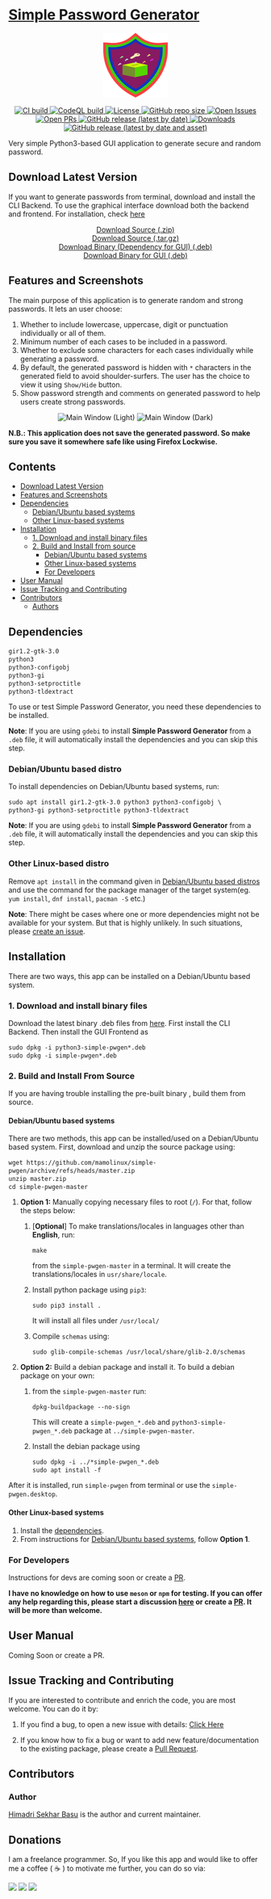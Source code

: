 # [Simple Password Generator](https://hsbasu.github.io/simple-pwgen)

<p align="center">
  	<img src="https://raw.githubusercontent.com/mamolinux/simple-pwgen/master/data/icons/simple-pwgen.svg?sanitize=true" height="128" alt="Logo">
</p>

<p align="center">
	<a href="#">
		<img src="https://img.shields.io/github/actions/workflow/status/mamolinux/simple-pwgen/ci.yml?branch=master&label=CI%20Build" alt="CI build">
	</a>
	<a href="#">
		<img src="https://img.shields.io/github/actions/workflow/status/mamolinux/simple-pwgen/codeql-analysis.yml?branch=master&label=CodeQL%20Build" alt="CodeQL build">
	</a>
	<a href="https://github.com/mamolinux/simple-pwgen/blob/master/LICENSE">
		<img src="https://img.shields.io/github/license/mamolinux/simple-pwgen?label=License" alt="License">
	</a>
  	<a href="#">
		<img src="https://img.shields.io/github/repo-size/mamolinux/simple-pwgen?label=Repo%20size" alt="GitHub repo size">
  	</a>
	<a href="https://github.com/mamolinux/simple-pwgen/issues" target="_blank">
		<img src="https://img.shields.io/github/issues/mamolinux/simple-pwgen?label=Issues" alt="Open Issues">
	</a>
	<a href="https://github.com/mamolinux/simple-pwgen/pulls" target="_blank">
		<img src="https://img.shields.io/github/issues-pr/mamolinux/simple-pwgen?label=PR" alt="Open PRs">
	</a>
  	<a href="https://github.com/mamolinux/simple-pwgen/releases/latest">
    	<img src="https://img.shields.io/github/v/release/mamolinux/simple-pwgen?label=Latest%20Stable%20Release" alt="GitHub release (latest by date)">
  	</a>
	<a href="#download-latest-version">
		<img src="https://img.shields.io/github/downloads/mamolinux/simple-pwgen/total?label=Downloads" alt="Downloads">
	</a>
	<a href="https://github.com/mamolinux/simple-pwgen/releases/download/1.1.0/simple-pwgen_1.1.0_all.deb">
		<img src="https://img.shields.io/github/downloads/mamolinux/simple-pwgen/1.1.0/simple-pwgen_1.1.0_all.deb?color=blue&label=Downloads%40Latest%20Binary" alt="GitHub release (latest by date and asset)">
	</a>
</p>

Very simple Python3-based GUI application to generate secure and random password.

## Download Latest Version
If you want to generate passwords from terminal, download and install the CLI Backend. To use the graphical interface download both the backend and frontend. For installation, check [here](#)
<p align="center">
	<a href="https://github.com/mamolinux/simple-pwgen/zipball/master">Download Source (.zip)</a></br>
	<a href="https://github.com/mamolinux/simple-pwgen/tarball/master">Download Source (.tar.gz)</a></br>
	<a href="https://github.com/mamolinux/simple-pwgen/releases/download/1.1.0/python3-simple-pwgen_1.1.0_all.deb">Download Binary (Dependency for GUI) (.deb)</a></br>
	<a href="https://github.com/mamolinux/simple-pwgen/releases/download/1.1.0/simple-pwgen_1.1.0_all.deb">Download Binary for GUI (.deb)</a>
</p>

## Features and Screenshots

The main purpose of this application is to generate random and strong passwords. It lets an user choose:
1. Whether to include lowercase, uppercase, digit or punctuation individually or all of them.
2. Minimum number of each cases to be included in a password.
3. Whether to exclude some characters for each cases individually while generating a password.
4. By default, the generated password is hidden with `*` characters in the generated field to avoid shoulder-surfers. The user has the choice to view it using `Show/Hide` button.
5. Show password strength and comments on generated password to help users create strong passwords.

<p align="center">
	<img src="https://github.com/mamolinux/simple-pwgen/raw/gh-pages/screenshots/main-window-light.png" alt="Main Window (Light)">
	<img src="https://github.com/mamolinux/simple-pwgen/raw/gh-pages/screenshots/main-window-dark.png" alt="Main Window (Dark)">
</p>

**N.B.: This application does not save the generated password. So make sure you save it somewhere safe like using Firefox Lockwise.**

## Contents
- [Download Latest Version](#download-latest-version)
- [Features and Screenshots](#features-and-screenshots)
- [Dependencies](#dependencies)
	- [Debian/Ubuntu based systems](#debianubuntu-based-distro)
	- [Other Linux-based systems](#other-linux-based-distro)
- [Installation](#installation)
	- [1. Download and install binary files](#1-download-and-install-binary-files)
	- [2. Build and Install from source](#2-build-and-install-from-source)
		- [Debian/Ubuntu based systems](#debianubuntu-based-systems)
		- [Other Linux-based systems](#other-linux-based-systems)
		- [For Developers](#for-developers)
- [User Manual](#user-manual)
- [Issue Tracking and Contributing](#issue-tracking-and-contributing)
- [Contributors](#contributors)
	- [Authors](#author)

## Dependencies
```
gir1.2-gtk-3.0
python3
python3-configobj
python3-gi
python3-setproctitle
python3-tldextract
```
To use or test Simple Password Generator, you need these dependencies to be installed.

**Note**: If you are using `gdebi` to install **Simple Password Generator** from a `.deb` file, it will automatically install the dependencies and you can skip this step.

### Debian/Ubuntu based distro
To install dependencies on Debian/Ubuntu based systems, run:
```
sudo apt install gir1.2-gtk-3.0 python3 python3-configobj \
python3-gi python3-setproctitle python3-tldextract
```
**Note**: If you are using `gdebi` to install **Simple Password Generator** from a `.deb` file, it will automatically install the dependencies and you can skip this step.

### Other Linux-based distro
Remove `apt install` in the command given in [Debian/Ubuntu based distros](#debianubuntu-based-distro) and use the command for the package manager of the target system(eg. `yum install`, `dnf install`, `pacman -S` etc.)

**Note**: There might be cases where one or more dependencies might not be available for your system. But that is highly unlikely. In such situations, please [create an issue](#issue-tracking-and-contributing).

## Installation
There are two ways, this app can be installed on a Debian/Ubuntu based system.

### 1. Download and install binary files
Download the latest binary .deb files from [here](https://github.com/mamolinux/simple-pwgen/releases/latest).
First install the CLI Backend. Then install the GUI Frontend as
```
sudo dpkg -i python3-simple-pwgen*.deb
sudo dpkg -i simple-pwgen*.deb
```

### 2. Build and Install From Source
If you are having trouble installing the pre-built binary , build them from source.
#### Debian/Ubuntu based systems
There are two methods, this app can be installed/used on a Debian/Ubuntu based system. First, download and unzip the source package using:
```
wget https://github.com/mamolinux/simple-pwgen/archive/refs/heads/master.zip
unzip master.zip
cd simple-pwgen-master
```

1. **Option 1:** Manually copying necessary files to root (`/`). For that, follow the steps below:
	1. [**Optional**] To make translations/locales in languages other than **English**, run:
		```
		make
		```
		from the `simple-pwgen-master` in a terminal. It will create the translations/locales in `usr/share/locale`.
	
	2. Install python package using `pip3`:
		```
		sudo pip3 install .
		```
		It will install all files under `/usr/local/`
	3. Compile `schemas` using:
		```
		sudo glib-compile-schemas /usr/local/share/glib-2.0/schemas
		```

2. **Option 2:** Build a debian package and install it. To build a debian package on your own:
	1. from the `simple-pwgen-master` run:
		```
		dpkg-buildpackage --no-sign
		```
		This will create a `simple-pwgen_*.deb` and `python3-simple-pwgen_*.deb` package at `../simple-pwgen-master`.
	
	2. Install the debian package using
		```
		sudo dpkg -i ../*simple-pwgen_*.deb
		sudo apt install -f
		```
After it is installed, run `simple-pwgen` from terminal or use the `simple-pwgen.desktop`.

#### Other Linux-based systems
1. Install the [dependencies](#other-linux-based-distro).
2. From instructions for [Debian/Ubuntu based systems](#debianubuntu-based-systems), follow **Option 1**.


### For Developers
Instructions for devs are coming soon or create a [PR](https://github.com/mamolinux/simple-pwgen/compare).

**I have no knowledge on how to use `meson` or `npm` for testing. If you can offer any help regarding this, please start a discussion [here](https://github.com/mamolinux/simple-pwgen/discussions) or create a [PR](https://github.com/mamolinux/simple-pwgen/compare). It will be more than welcome.**

## User Manual
Coming Soon or create a PR.

## Issue Tracking and Contributing
If you are interested to contribute and enrich the code, you are most welcome. You can do it by:
1. If you find a bug, to open a new issue with details: [Click Here](https://github.com/mamolinux/simple-pwgen/issues)

2. If you know how to fix a bug or want to add new feature/documentation to the existing package, please create a [Pull Request](https://github.com/mamolinux/simple-pwgen/compare).

## Contributors

### Author
[Himadri Sekhar Basu](https://github.com/hsbasu) is the author and current maintainer.

## Donations
I am a freelance programmer. So, If you like this app and would like to offer me a coffee ( &#9749; ) to motivate me further, you can do so via:

[![](https://liberapay.com/assets/widgets/donate.svg)](https://liberapay.com/hsbasu/donate)
[![](https://www.paypalobjects.com/webstatic/i/logo/rebrand/ppcom.svg)](https://paypal.me/hsbasu)
[![](https://hsbasu.github.io/styles/icons/logo/svg/upi-logo.svg)](https://hsbasu.github.io/images/upi-qr.jpg)
